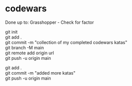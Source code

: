 # codewars
Done up to: Grasshopper - Check for factor  
  
git init  
git add .  
git commit -m "collection of my completed codewars katas"  
git branch -M main  
git remote add origin url  
git push -u origin main  
  
git add .  
git commit -m "added more katas"  
git push -u origin main  